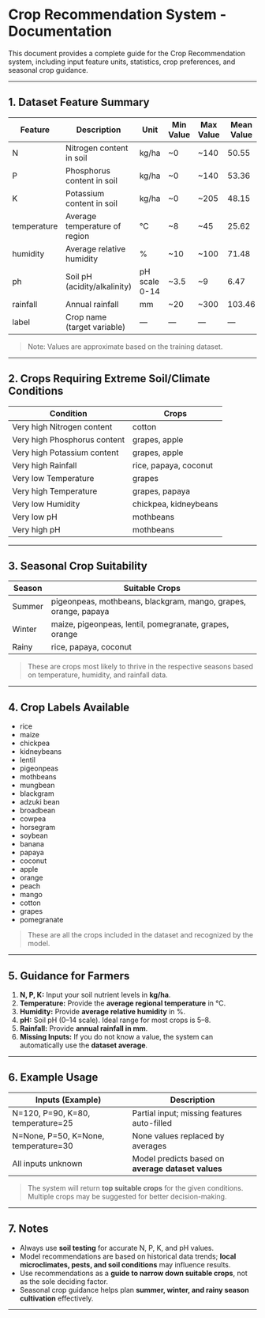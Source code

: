 # Crop Recommendation System - Documentation

This document provides a complete guide for the Crop Recommendation system, including input feature units, statistics, crop preferences, and seasonal crop guidance.

---

## 1. Dataset Feature Summary

| Feature       | Description                           | Unit          | Min Value | Max Value | Mean Value |
|---------------|---------------------------------------|---------------|-----------|-----------|------------|
| N             | Nitrogen content in soil               | kg/ha         | ~0        | ~140      | 50.55      |
| P             | Phosphorus content in soil             | kg/ha         | ~0        | ~140      | 53.36      |
| K             | Potassium content in soil              | kg/ha         | ~0        | ~205      | 48.15      |
| temperature   | Average temperature of region         | °C            | ~8        | ~45       | 25.62      |
| humidity      | Average relative humidity             | %             | ~10       | ~100      | 71.48      |
| ph            | Soil pH (acidity/alkalinity)          | pH scale 0-14 | ~3.5      | ~9        | 6.47       |
| rainfall      | Annual rainfall                        | mm            | ~20       | ~300      | 103.46     |
| label         | Crop name (target variable)           | —             | —         | —         | —          |

> Note: Values are approximate based on the training dataset.

---

## 2. Crops Requiring Extreme Soil/Climate Conditions

| Condition                                | Crops                              |
|------------------------------------------|------------------------------------|
| Very high Nitrogen content                | cotton                             |
| Very high Phosphorus content              | grapes, apple                      |
| Very high Potassium content               | grapes, apple                      |
| Very high Rainfall                        | rice, papaya, coconut              |
| Very low Temperature                      | grapes                             |
| Very high Temperature                     | grapes, papaya                     |
| Very low Humidity                         | chickpea, kidneybeans              |
| Very low pH                               | mothbeans                          |
| Very high pH                              | mothbeans                          |

---

## 3. Seasonal Crop Suitability

| Season       | Suitable Crops                                      |
|--------------|---------------------------------------------------|
| Summer       | pigeonpeas, mothbeans, blackgram, mango, grapes, orange, papaya |
| Winter       | maize, pigeonpeas, lentil, pomegranate, grapes, orange          |
| Rainy        | rice, papaya, coconut                                           |

> These are crops most likely to thrive in the respective seasons based on temperature, humidity, and rainfall data.

---

## 4. Crop Labels Available

- rice  
- maize  
- chickpea  
- kidneybeans  
- lentil  
- pigeonpeas  
- mothbeans  
- mungbean  
- blackgram  
- adzuki bean  
- broadbean  
- cowpea  
- horsegram  
- soybean  
- banana  
- papaya  
- coconut  
- apple  
- orange  
- peach  
- mango  
- cotton  
- grapes  
- pomegranate  

> These are all the crops included in the dataset and recognized by the model.

---

## 5. Guidance for Farmers

1. **N, P, K:** Input your soil nutrient levels in **kg/ha**.  
2. **Temperature:** Provide the **average regional temperature** in °C.  
3. **Humidity:** Provide **average relative humidity** in %.  
4. **pH:** Soil pH (0–14 scale). Ideal range for most crops is 5–8.  
5. **Rainfall:** Provide **annual rainfall in mm**.  
6. **Missing Inputs:** If you do not know a value, the system can automatically use the **dataset average**.

---

## 6. Example Usage

| Inputs (Example)                   | Description                                    |
|-----------------------------------|------------------------------------------------|
| N=120, P=90, K=80, temperature=25 | Partial input; missing features auto-filled   |
| N=None, P=50, K=None, temperature=30 | None values replaced by averages             |
| All inputs unknown                 | Model predicts based on **average dataset values** |

> The system will return **top suitable crops** for the given conditions. Multiple crops may be suggested for better decision-making.

---

## 7. Notes

- Always use **soil testing** for accurate N, P, K, and pH values.  
- Model recommendations are based on historical data trends; **local microclimates, pests, and soil conditions** may influence results.  
- Use recommendations as a **guide to narrow down suitable crops**, not as the sole deciding factor.  
- Seasonal crop guidance helps plan **summer, winter, and rainy season cultivation** effectively.

---

